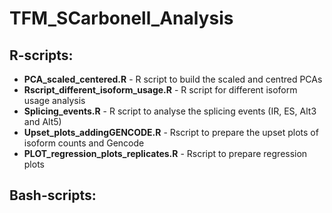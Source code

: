 # TFM_SCarbonell_Analysis

## R-scripts:

* **PCA_scaled_centered.R** - R script to build the scaled and centred PCAs
* **Rscript_different_isoform_usage.R** - R script for different isoform usage analysis
* **Splicing_events.R** - R script to analyse the splicing events (IR, ES, Alt3 and Alt5)
* **Upset_plots_addingGENCODE.R** - Rscript to prepare the upset plots of isoform counts and Gencode
* **PLOT_regression_plots_replicates.R** - Rscript to prepare regression plots

## Bash-scripts:
